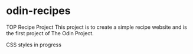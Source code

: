 # odin-recipes
TOP Recipe Project
This project is to create a simple recipe website and is the first project of The Odin Project.

CSS styles in progress